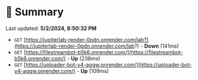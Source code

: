 # 📖 Summary
Last updated: **5/2/2024, 8:50:32 PM**

- `GET` [https://jupiterlab-render-0pdn.onrender.com/lab?](https://jupiterlab-render-0pdn.onrender.com/lab?) - **Down** (141ms)
- `GET` [https://filestreambot-b5k6.onrender.com/](https://filestreambot-b5k6.onrender.com/) - **Up** (238ms)
- `GET` [https://uploader-bot-v4-aggw.onrender.com/](https://uploader-bot-v4-aggw.onrender.com/) - **Up** (109ms)
